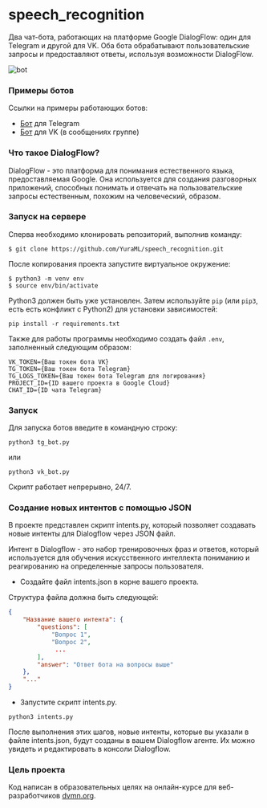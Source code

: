 # speech_recognition
 
Два чат-бота, работающих на платформе Google DialogFlow: один для Telegram и другой для VK. Оба бота обрабатывают пользовательские запросы и предоставляют ответы, используя возможности DialogFlow.

![bot](https://dvmn.org/media/filer_public/1e/f6/1ef61183-56ad-4094-b3d0-21800bdb8b09/demo_vk_bot.gif)

### Примеры ботов

Cсылки на примеры работающих ботов:

- [Бот](https://t.me/speechrecon_bot) для Telegram
- [Бот](https://vk.com/public221134484) для VK (в сообщениях группе)


### Что такое DialogFlow?

DialogFlow - это платформа для понимания естественного языка, предоставляемая Google. Она используется для создания разговорных приложений, способных понимать и отвечать на пользовательские запросы естественным, похожим на человеческий, образом.

### Запуск на сервере

Сперва необходимо клонировать репозиторий, выполнив команду:
```shell
$ git clone https://github.com/YuraML/speech_recognition.git
```
После копирования проекта запустите виртуальное окружение:

```shell
$ python3 -m venv env
$ source env/bin/activate
```

Python3 должен быть уже установлен. 
Затем используйте `pip` (или `pip3`, есть есть конфликт с Python2) для установки зависимостей:
```
pip install -r requirements.txt
```

Также для работы программы необходимо создать файл `.env`, заполненный следующим образом:

```
VK_TOKEN={Ваш токен бота VK}
TG_TOKEN={Ваш токен бота Telegram}
TG_LOGS_TOKEN={Ваш токен бота Telegram для логирования}
PROJECT_ID={ID вашего проекта в Google Cloud}
CHAT_ID={ID чата Telegram}
```

### Запуск

Для запуска ботов введите в командную строку:

```console
python3 tg_bot.py
```
или
```console
python3 vk_bot.py
```

Скрипт работает непрерывно, 24/7.

### Создание новых интентов с помощью JSON

В проекте представлен скрипт intents.py, который позволяет создавать новые интенты для Dialogflow через JSON файл.

Интент в Dialogflow - это набор тренировочных фраз и ответов, который используется для обучения искусственного интеллекта пониманию и реагированию на определенные запросы пользователя.

- Создайте файл intents.json в корне вашего проекта.

Структура файла должна быть следующей:

```json
{
    "Название вашего интента": {
        "questions": [
            "Вопрос 1",
            "Вопрос 2",
             ...
        ],
        "answer": "Ответ бота на вопросы выше"
    },
    "..."
}
```

- Запустите скрипт intents.py.

```console
python3 intents.py
```

После выполнения этих шагов, новые интенты, которые вы указали в файле intents.json, будут созданы в вашем Dialogflow агенте. Их можно увидеть и редактировать в консоли Dialogflow.

### Цель проекта

Код написан в образовательных целях на онлайн-курсе для веб-разработчиков [dvmn.org](https://dvmn.org/).
